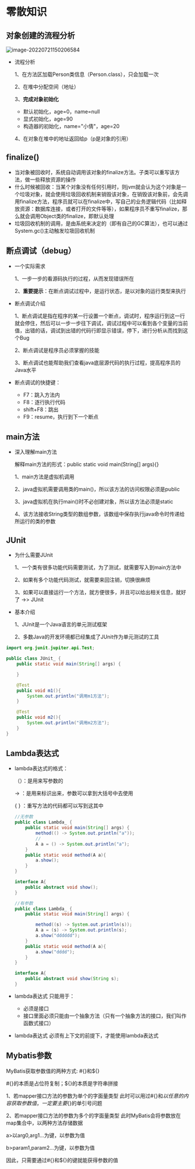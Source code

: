 # 零散知识

## 对象创建的流程分析

![image-20220721150206584](C:\Users\Sino\AppData\Roaming\Typora\typora-user-images\image-20220721150206584.png)

* 流程分析

  1、在方法区加载Person类信息（Person.class），只会加载一次

  2、在堆中分配空间（地址）

  3、**完成对象初始化**

  * 默认初始化，age=0，name=null
  * 显式初始化，age=90
  * 构造器的初始化，name="小倩"，age=20

  4、在对象在堆中的地址返回给p（p是对象的引用）

## finalize()

* 当对象被回收时，系统自动调用该对象的finalize方法。子类可以重写该方法，做一些释放资源的操作
* 什么时候被回收：当某个对象没有任何引用时，则jvm就会认为这个对象是一个垃圾对象，就会使用垃圾回收机制来销毁该对象，在销毁该对象前，会先调用finalize方法，程序员就可以在finalize中，写自己的业务逻辑代码（比如释放资源：数据库连接，或者打开的文件等等），如果程序员不重写finalize，那么就会调用Object类的finalize，即默认处理
* 垃圾回收机制的调用，是由系统来决定的（即有自己的GC算法），也可以通过System.gc()主动触发垃圾回收机制

## 断点调试（debug）

* 一个实际需求

  1、一步一步的看源码执行的过程，从而发现错误所在

  2、**重要提示**：在断点调试过程中，是运行状态，是以对象的运行类型来执行

* 断点调试介绍

  1、断点调试是指在程序的某一行设置一个断点，调试时，程序运行到这一行就会停住，然后可以一步一步往下调试，调试过程中可以看到各个变量的当前值，出错的话，调试到出错的代码行即显示错误，停下，进行分析从而找到这个Bug

  2、断点调试是程序员必须掌握的技能

  3、断点调试也能帮助我们查看java底层源代码的执行过程，提高程序员的Java水平

* 断点调试的快捷键：

  * F7：跳入方法内
  * F8：逐行执行代码
  * shift+F8：跳出
  * F9：resume，执行到下一个断点

## main方法

* 深入理解main方法

  解释main方法的形式：public static void main(String[] args){}

  1、main方法是虚拟机调用

  2、java虚拟机需要调用类的main()，所以该方法的访问权限必须是public

  3、java虚拟机在执行main()时不必创建对象，所以该方法必须是static

  4、该方法接收String类型的数组参数，该数组中保存执行java命令时传递给所运行的类的参数

## JUnit

* 为什么需要JUnit

  1、一个类有很多功能代码需要测试，为了测试，就需要写入到main方法中

  2、如果有多个功能代码测试，就需要来回注销，切换很麻烦

  3、如果可以直接运行一个方法，就方便很多，并且可以给出相关信息，就好了 ->> JUnit

* 基本介绍

  1、JUnit是一个Java语言的单元测试框架

  2、多数Java的开发环境都已经集成了JUnit作为单元测试的工具

```java
import org.junit.jupiter.api.Test;

public class JUnit_ {
    public static void main(String[] args) {

    }

    @Test
    public void m1(){
        System.out.println("调用m1方法");
    }

    @Test
    public void m2(){
        System.out.println("调用m2方法");
    }
}
```

## Lambda表达式

* lambda表达式的格式：

  （）：是用来写参数的

    ->  ：是用来标识出来，参数可以拿到大括号中去使用

    { }  ：重写方法的代码都可以写到这其中

  ```java
  //无参数
  public class Lambda_ {
      public static void main(String[] args) {
          method(() -> System.out.println("a"));
          //
          A a = () -> System.out.println("a");
      }
      public static void method(A a){
          a.show();
      }
  }
  
  interface A{
      public abstract void show();
  }
  
  //有参数
  public class Lambda_ {
      public static void main(String[] args) {
  
          method((s) -> System.out.println(s));
          A a = (s) -> System.out.println(s);
          a.show("dddddd");
      }
      public static void method(A a){
          a.show("dddd");
      }
  }
  
  interface A{
      public abstract void show(String s);
  }
  ```

* lambda表达式 只能用于：

  * 必须是接口
  * 接口里面必须只能由一个抽象方法（只有一个抽象方法的接口，我们叫作函数式接口）

* lambda表达式 必须有上下文的前提下，才能使用lambda表达式

## Mybatis参数

MyBatis获取参数值的两种方式: #{}和${}

#{}的本质是占位符复制；${}的本质是字符串拼接

1、若mapper接口方法的参数为单个的字面量类型
此时可以用过#{}和${}以任意的内容获取参数值，一定要主要${}的单引号问题

2、若mapper接口方法的参数为多个的字面量类型
此时MyBatis会将参数放在map集合中，以两种方法存储数据

a>以arg0,arg1...为键，以参数为值

b>param1,param2...为键，以参数为值

因此，只需要通过#{}和${}的键就能获得参数的值

